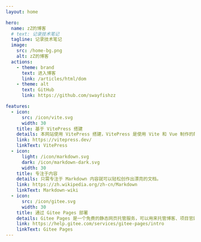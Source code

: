 ```yaml
---
layout: home

hero:
  name: zZ的博客
  # text: 记录技术笔记
  tagline: 记录技术笔记
  image:
    src: /home-bg.png
    alt: zZ的博客
  actions:
    - theme: brand
      text: 进入博客
      link: /articles/html/dom
    - theme: alt
      text: GitHub
      link: https://github.com/swayfishzz

features:
  - icon:
      src: /icon/vite.svg
      width: 30
    title: 基于 VitePress 搭建
    details: 本网站使用 VitePress 搭建，VitePress 是使用 Vite 和 Vue 制作的静态网站生成器
    link: https://vitepress.dev/
    linkText: VitePress
  - icon:
      light: /icon/markdown.svg
      dark: /icon/markdown-dark.svg
      width: 30
    title: 专注于内容
    details: 只需专注于 Markdown 内容就可以轻松创作出漂亮的文档。
    link: https://zh.wikipedia.org/zh-cn/Markdown
    linkText: Markdown-wiki
  - icon:
      src: /icon/gitee.svg
      width: 30
    title: 通过 Gitee Pages 部署
    details: Gitee Pages 是一个免费的静态网页托管服务，可以用来托管博客、项目官网等静态网页。
    link: https://help.gitee.com/services/gitee-pages/intro
    linkText: Gitee Pages
---
```

